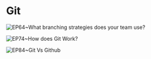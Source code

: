 # Git

![EP64~What branching strategies does your team use?](https://ngte-superbed.oss-cn-beijing.aliyuncs.com/uPic/Qox6Oo7Rshc9.webp)

![EP74~How does Git Work?](https://ngte-superbed.oss-cn-beijing.aliyuncs.com/uPic/97KzVFpK0LZb.webp)

![EP84~Git Vs Github](https://ngte-superbed.oss-cn-beijing.aliyuncs.com/uPic/P9lxaUUaSxy0.webp)
